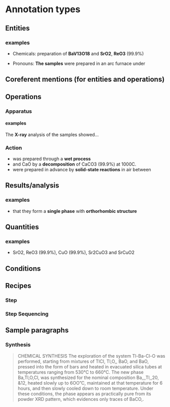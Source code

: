 # Annotation types

## Entities

### examples

+ Chemicals:
  preparation of __BaV13O18__ and
  __SrO2__, __ReO3__ (99.9%)

+ Pronouns:
  __The samples__ were prepared in an arc furnace under



## Coreferent mentions (for entities and operations)



## Operations
### Apparatus
#### examples

The __X-ray__ analysis of the samples showed...


### Action

+ was prepared through a __wet process__
+ and CaO by a __decomposition__ of CaCO3 (99.9%) at 1000C.
+ were prepared in advance by __solid-state reactions__ in air between



## Results/analysis

### examples
+ that they form a __single phase__ with __orthorhombic structure__


## Quantities
### examples
+ SrO2, ReO3 (99.9%), CuO (99.9%), Sr2CuO3 and SrCuO2

## Conditions


## Recipes
### Step


### Step Sequencing


## Sample paragraphs

### Synthesis
> CHEMICAL SYNTHESIS
> The exploration of the system Tl-Ba-Cl-O was performed, starting from mixtures of TlCl,
> Tl,O,, BaO, and BaO, pressed into the form of bars and heated in evacuated silica tubes at
> temperatures ranging from 530°C to 660°C. The new phase Ba,Tl,O,Cl, was synthesized
> for the nominal composition Ba,,,Tl,,20, &12, heated slowly up to 6OO”C, maintained at that
> temperature for 6 hours, and then slowly cooled down to room temperature. Under these
> conditions, the phase appears as practically pure from its powder XRD pattern, which
> evidences only traces of BaCO,.

